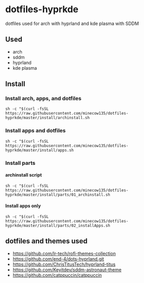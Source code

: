 # dotfiles-hyprkde
dotfiles used for arch with hyprland and kde plasma with SDDM

## Used
- arch
- sddm
- hyprland
- kde plasma

## Install

### Install arch, apps, and dotfiles

```
sh -c "$(curl -fsSL https://raw.githubusercontent.com/minecow135/dotfiles-hyprkde/master/install/archinstall.sh
```

### Install apps and dotfiles

```
sh -c "$(curl -fsSL https://raw.githubusercontent.com/minecow135/dotfiles-hyprkde/master/install/apps.sh
```

### Install parts

#### archinstall script

```
sh -c "$(curl -fsSL https://raw.githubusercontent.com/minecow135/dotfiles-hyprkde/master/install/parts/01_archinstall.sh
```

#### Install apps only

```
sh -c "$(curl -fsSL https://raw.githubusercontent.com/minecow135/dotfiles-hyprkde/master/install/parts/02_installApps.sh
```

## dotfiles and themes used
- https://github.com/lr-tech/rofi-themes-collection
- https://github.com/end-4/dots-hyprland.git
- https://github.com/ChrisTitusTech/hyprland-titus
- https://github.com/Keyitdev/sddm-astronaut-theme
- https://github.com/catppuccin/catppuccin

